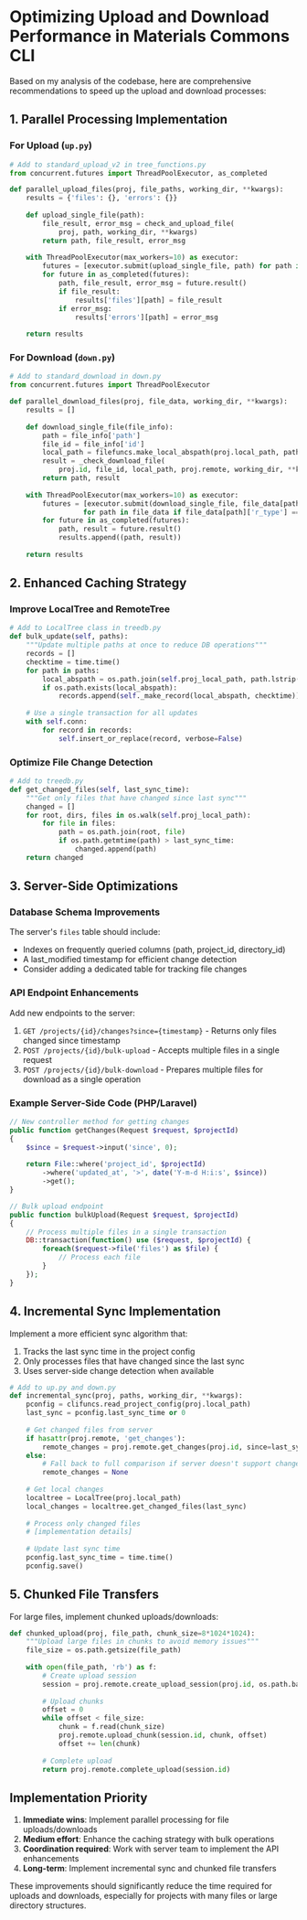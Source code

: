 
# Optimizing Upload and Download Performance in Materials Commons CLI

Based on my analysis of the codebase, here are comprehensive recommendations to speed up the upload and download processes:

## 1. Parallel Processing Implementation

### For Upload (`up.py`)
```python
# Add to standard_upload_v2 in tree_functions.py
from concurrent.futures import ThreadPoolExecutor, as_completed

def parallel_upload_files(proj, file_paths, working_dir, **kwargs):
    results = {'files': {}, 'errors': {}}
    
    def upload_single_file(path):
        file_result, error_msg = check_and_upload_file(
            proj, path, working_dir, **kwargs)
        return path, file_result, error_msg
    
    with ThreadPoolExecutor(max_workers=10) as executor:
        futures = [executor.submit(upload_single_file, path) for path in file_paths]
        for future in as_completed(futures):
            path, file_result, error_msg = future.result()
            if file_result:
                results['files'][path] = file_result
            if error_msg:
                results['errors'][path] = error_msg
                
    return results
```

### For Download (`down.py`)
```python
# Add to standard_download in down.py
from concurrent.futures import ThreadPoolExecutor

def parallel_download_files(proj, file_data, working_dir, **kwargs):
    results = []
    
    def download_single_file(file_info):
        path = file_info['path']
        file_id = file_info['id']
        local_path = filefuncs.make_local_abspath(proj.local_path, path)
        result = _check_download_file(
            proj.id, file_id, local_path, proj.remote, working_dir, **kwargs)
        return path, result
    
    with ThreadPoolExecutor(max_workers=10) as executor:
        futures = [executor.submit(download_single_file, file_data[path]) 
                  for path in file_data if file_data[path]['r_type'] == 'file']
        for future in as_completed(futures):
            path, result = future.result()
            results.append((path, result))
            
    return results
```

## 2. Enhanced Caching Strategy

### Improve LocalTree and RemoteTree
```python
# Add to LocalTree class in treedb.py
def bulk_update(self, paths):
    """Update multiple paths at once to reduce DB operations"""
    records = []
    checktime = time.time()
    for path in paths:
        local_abspath = os.path.join(self.proj_local_path, path.lstrip('/'))
        if os.path.exists(local_abspath):
            records.append(self._make_record(local_abspath, checktime))
    
    # Use a single transaction for all updates
    with self.conn:
        for record in records:
            self.insert_or_replace(record, verbose=False)
```

### Optimize File Change Detection
```python
# Add to treedb.py
def get_changed_files(self, last_sync_time):
    """Get only files that have changed since last sync"""
    changed = []
    for root, dirs, files in os.walk(self.proj_local_path):
        for file in files:
            path = os.path.join(root, file)
            if os.path.getmtime(path) > last_sync_time:
                changed.append(path)
    return changed
```

## 3. Server-Side Optimizations

### Database Schema Improvements
The server's `files` table should include:
- Indexes on frequently queried columns (path, project_id, directory_id)
- A last_modified timestamp for efficient change detection
- Consider adding a dedicated table for tracking file changes

### API Endpoint Enhancements
Add new endpoints to the server:
1. `GET /projects/{id}/changes?since={timestamp}` - Returns only files changed since timestamp
2. `POST /projects/{id}/bulk-upload` - Accepts multiple files in a single request
3. `POST /projects/{id}/bulk-download` - Prepares multiple files for download as a single operation

### Example Server-Side Code (PHP/Laravel)
```php
// New controller method for getting changes
public function getChanges(Request $request, $projectId)
{
    $since = $request->input('since', 0);
    
    return File::where('project_id', $projectId)
        ->where('updated_at', '>', date('Y-m-d H:i:s', $since))
        ->get();
}

// Bulk upload endpoint
public function bulkUpload(Request $request, $projectId)
{
    // Process multiple files in a single transaction
    DB::transaction(function() use ($request, $projectId) {
        foreach($request->file('files') as $file) {
            // Process each file
        }
    });
}
```

## 4. Incremental Sync Implementation

Implement a more efficient sync algorithm that:
1. Tracks the last sync time in the project config
2. Only processes files that have changed since the last sync
3. Uses server-side change detection when available

```python
# Add to up.py and down.py
def incremental_sync(proj, paths, working_dir, **kwargs):
    pconfig = clifuncs.read_project_config(proj.local_path)
    last_sync = pconfig.last_sync_time or 0
    
    # Get changed files from server
    if hasattr(proj.remote, 'get_changes'):
        remote_changes = proj.remote.get_changes(proj.id, since=last_sync)
    else:
        # Fall back to full comparison if server doesn't support change detection
        remote_changes = None
    
    # Get local changes
    localtree = LocalTree(proj.local_path)
    local_changes = localtree.get_changed_files(last_sync)
    
    # Process only changed files
    # [implementation details]
    
    # Update last sync time
    pconfig.last_sync_time = time.time()
    pconfig.save()
```

## 5. Chunked File Transfers

For large files, implement chunked uploads/downloads:

```python
def chunked_upload(proj, file_path, chunk_size=8*1024*1024):
    """Upload large files in chunks to avoid memory issues"""
    file_size = os.path.getsize(file_path)
    
    with open(file_path, 'rb') as f:
        # Create upload session
        session = proj.remote.create_upload_session(proj.id, os.path.basename(file_path), file_size)
        
        # Upload chunks
        offset = 0
        while offset < file_size:
            chunk = f.read(chunk_size)
            proj.remote.upload_chunk(session.id, chunk, offset)
            offset += len(chunk)
            
        # Complete upload
        return proj.remote.complete_upload(session.id)
```

## Implementation Priority

1. **Immediate wins**: Implement parallel processing for file uploads/downloads
2. **Medium effort**: Enhance the caching strategy with bulk operations
3. **Coordination required**: Work with server team to implement the API enhancements
4. **Long-term**: Implement incremental sync and chunked file transfers

These improvements should significantly reduce the time required for uploads and downloads, especially for projects with many files or large directory structures.